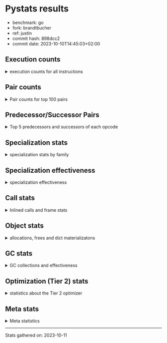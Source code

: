 
# Pystats results

- benchmark: go
- fork: brandtbucher
- ref: justin
- commit hash: 898dcc2
- commit date: 2023-10-10T14:45:03+02:00

## Execution counts

<details>
<summary> execution counts for all instructions </summary>

|Name | Count | Self | Cumulative | Miss ratio | 
|---|---:|---:|---:|---:|
| LOAD_FAST | 362,138,460 | 25.0% | 25.0% |  |
| LOAD_ATTR_WITH_HINT | 148,575,720 | 10.3% | 35.3% |  |
| STORE_FAST | 94,490,280 | 6.5% | 41.8% |  |
| POP_JUMP_IF_FALSE | 76,645,860 | 5.3% | 47.1% |  |
| LOAD_ATTR_INSTANCE_VALUE | 71,792,460 | 5.0% | 52.1% |  |
| COMPARE_OP_INT | 59,048,760 | 4.1% | 56.2% | 0.0% |
| RESUME_CHECK | 49,134,000 | 3.4% | 59.6% | 0.0% |
| LOAD_CONST | 40,957,320 | 2.8% | 62.4% |  |
| CALL_PY_EXACT_ARGS | 39,130,620 | 2.7% | 65.1% |  |
| LOAD_FAST_LOAD_FAST | 35,151,960 | 2.4% | 67.6% |  |
| RETURN_VALUE | 35,078,340 | 2.4% | 70.0% |  |
| COPY | 34,855,680 | 2.4% | 72.4% |  |
| STORE_ATTR_WITH_HINT | 30,535,780 | 2.1% | 74.5% | 0.0% |
| TO_BOOL_BOOL | 30,197,460 | 2.1% | 76.6% | 2.1% |
| LOAD_GLOBAL_MODULE | 29,384,500 | 2.0% | 78.6% |  |
| POP_TOP | 24,285,060 | 1.7% | 80.3% |  |
| POP_JUMP_IF_TRUE | 23,333,220 | 1.6% | 81.9% |  |
| LOAD_ATTR | 23,136,820 | 1.6% | 83.5% |  |
| ENTER_EXECUTOR | 21,902,280 | 1.5% | 85.0% |  |
| SWAP | 19,663,740 | 1.4% | 86.4% |  |
| LOAD_ATTR_METHOD_WITH_VALUES | 19,350,720 | 1.3% | 87.7% | 0.0% |
| RETURN_CONST | 19,128,660 | 1.3% | 89.0% |  |
| BINARY_SUBSCR_LIST_INT | 18,781,800 | 1.3% | 90.3% | 0.2% |
| BINARY_OP_SUBTRACT_INT | 15,065,940 | 1.0% | 91.4% |  |
| BINARY_OP_ADD_INT | 14,607,140 | 1.0% | 92.4% | 0.6% |
| STORE_ATTR_INSTANCE_VALUE | 13,133,220 | 0.9% | 93.3% |  |
| BINARY_OP | 13,028,160 | 0.9% | 94.2% |  |
| TO_BOOL_INT | 9,947,220 | 0.7% | 94.9% | 6.4% |
| STORE_SUBSCR_LIST_INT | 8,497,080 | 0.6% | 95.5% |  |
| CALL_PY_WITH_DEFAULTS | 6,332,760 | 0.4% | 95.9% |  |
| GET_ITER | 5,761,020 | 0.4% | 96.3% |  |
| FOR_ITER_LIST | 5,717,520 | 0.4% | 96.7% |  |
| CALL | 5,286,540 | 0.4% | 97.1% |  |
| STORE_GLOBAL | 5,201,940 | 0.4% | 97.4% |  |
| LOAD_ATTR_METHOD_NO_DICT | 4,478,400 | 0.3% | 97.7% |  |
| JUMP_FORWARD | 3,506,340 | 0.2% | 98.0% |  |
| LOAD_GLOBAL_BUILTIN | 3,067,620 | 0.2% | 98.2% |  |
| CALL_KW | 2,722,020 | 0.2% | 98.4% |  |
| CALL_LEN | 2,122,380 | 0.1% | 98.5% |  |
| STORE_FAST_STORE_FAST | 1,916,880 | 0.1% | 98.7% |  |
| UNARY_NOT | 1,887,540 | 0.1% | 98.8% |  |
| CONTAINS_OP | 1,887,540 | 0.1% | 98.9% |  |
| CALL_LIST_APPEND | 1,858,800 | 0.1% | 99.1% |  |
| PUSH_NULL | 1,748,760 | 0.1% | 99.2% |  |
| LOAD_ATTR_MODULE | 1,702,600 | 0.1% | 99.3% |  |
| CALL_METHOD_DESCRIPTOR_O | 1,296,180 | 0.1% | 99.4% |  |
| CALL_METHOD_DESCRIPTOR_FAST | 1,296,120 | 0.1% | 99.5% | 0.0% |
| LIST_APPEND | 1,008,660 | 0.1% | 99.5% |  |
| CALL_BUILTIN_CLASS | 932,460 | 0.1% | 99.6% |  |
| CALL_BUILTIN_O | 925,020 | 0.1% | 99.7% |  |
| BINARY_OP_MULTIPLY_INT | 882,960 | 0.1% | 99.7% |  |
| CALL_BUILTIN_FAST | 837,900 | 0.1% | 99.8% |  |
| BINARY_OP_ADD_FLOAT | 837,900 | 0.1% | 99.8% |  |
| TO_BOOL_ALWAYS_TRUE | 825,320 | 0.1% | 99.9% | 2.6% |
| COMPARE_OP_FLOAT | 796,020 | 0.1% | 100.0% | 2.4% |
| COMPARE_OP | 98,280 | 0.0% | 100.0% |  |
| BUILD_LIST | 67,800 | 0.0% | 100.0% |  |
| CALL_METHOD_DESCRIPTOR_NOARGS | 53,280 | 0.0% | 100.0% |  |
| EXIT_INIT_CHECK | 46,140 | 0.0% | 100.0% |  |
| CALL_ALLOC_AND_ENTER_INIT | 46,140 | 0.0% | 100.0% |  |
| POP_JUMP_IF_NOT_NONE | 41,160 | 0.0% | 100.0% |  |
| IS_OP | 41,160 | 0.0% | 100.0% |  |
| TO_BOOL_NONE | 36,380 | 0.0% | 100.0% | 60.4% |
| LOAD_FAST_AND_CLEAR | 33,960 | 0.0% | 100.0% |  |
| FOR_ITER_RANGE | 33,960 | 0.0% | 100.0% |  |
| STORE_FAST_LOAD_FAST | 24,060 | 0.0% | 100.0% |  |
| NOP | 12,060 | 0.0% | 100.0% |  |
| TO_BOOL_LIST | 12,000 | 0.0% | 100.0% |  |
| UNPACK_SEQUENCE_TWO_TUPLE | 9,720 | 0.0% | 100.0% |  |
| FOR_ITER_TUPLE | 9,720 | 0.0% | 100.0% |  |
| STORE_ATTR | 7,940 | 0.0% | 100.0% |  |
| BINARY_SUBSCR | 2,280 | 0.0% | 100.0% |  |
| LOAD_GLOBAL | 220 | 0.0% | 100.0% |  |
| LOAD_DEREF | 180 | 0.0% | 100.0% |  |
| JUMP_BACKWARD | 180 | 0.0% | 100.0% |  |
| COPY_FREE_VARS | 120 | 0.0% | 100.0% |  |
| CALL_ISINSTANCE | 120 | 0.0% | 100.0% |  |
| BUILD_TUPLE | 120 | 0.0% | 100.0% |  |
| LOAD_SUPER_ATTR_METHOD | 60 | 0.0% | 100.0% |  |
| CALL_TYPE_1 | 60 | 0.0% | 100.0% |  |
| CALL_FUNCTION_EX | 60 | 0.0% | 100.0% |  |
| BINARY_OP_SUBTRACT_FLOAT | 60 | 0.0% | 100.0% |  |


</details>

## Pair counts

<details>
<summary> Pair counts for top 100 pairs </summary>

|Pair | Count | Self | Cumulative | 
|---|---:|---:|---:|
| LOAD_FAST LOAD_ATTR_WITH_HINT | 136,009,560 | 9.4% | 9.4% |
| STORE_FAST LOAD_FAST | 77,856,540 | 5.4% | 14.8% |
| POP_JUMP_IF_FALSE LOAD_FAST | 61,244,280 | 4.2% | 19.0% |
| COMPARE_OP_INT POP_JUMP_IF_FALSE | 47,734,980 | 3.3% | 22.3% |
| LOAD_ATTR_WITH_HINT LOAD_FAST | 42,245,460 | 2.9% | 25.2% |
| RESUME_CHECK LOAD_FAST | 40,609,980 | 2.8% | 28.0% |
| LOAD_FAST LOAD_ATTR_INSTANCE_VALUE | 39,312,160 | 2.7% | 30.8% |
| CALL_PY_EXACT_ARGS RESUME_CHECK | 39,130,620 | 2.7% | 33.5% |
| LOAD_ATTR_INSTANCE_VALUE LOAD_FAST | 30,350,400 | 2.1% | 35.6% |
| LOAD_FAST RETURN_VALUE | 29,576,460 | 2.0% | 37.6% |
| RETURN_VALUE STORE_FAST | 29,572,020 | 2.0% | 39.7% |
| LOAD_ATTR_WITH_HINT COMPARE_OP_INT | 29,555,340 | 2.0% | 41.7% |
| LOAD_ATTR_WITH_HINT STORE_FAST | 29,381,880 | 2.0% | 43.7% |
| LOAD_FAST COPY | 25,387,620 | 1.8% | 45.5% |
| LOAD_FAST LOAD_ATTR | 23,131,040 | 1.6% | 47.1% |
| TO_BOOL_BOOL POP_JUMP_IF_FALSE | 23,060,820 | 1.6% | 48.7% |
| LOAD_FAST CALL_PY_EXACT_ARGS | 22,063,060 | 1.5% | 50.2% |
| STORE_ATTR_WITH_HINT LOAD_FAST | 21,309,380 | 1.5% | 51.7% |
| LOAD_FAST TO_BOOL_BOOL | 21,304,200 | 1.5% | 53.2% |
| LOAD_ATTR LOAD_FAST | 18,387,900 | 1.3% | 54.4% |
| LOAD_ATTR_WITH_HINT LOAD_CONST | 17,688,420 | 1.2% | 55.6% |
| LOAD_FAST_LOAD_FAST LOAD_ATTR_INSTANCE_VALUE | 16,674,780 | 1.2% | 56.8% |
| LOAD_GLOBAL_MODULE COMPARE_OP_INT | 15,295,480 | 1.1% | 57.9% |
| RETURN_CONST POP_TOP | 14,737,920 | 1.0% | 58.9% |
| LOAD_FAST BINARY_SUBSCR_LIST_INT | 13,345,880 | 0.9% | 59.8% |
| POP_TOP LOAD_FAST | 12,286,620 | 0.8% | 60.7% |
| LOAD_ATTR_INSTANCE_VALUE LOAD_ATTR_METHOD_WITH_VALUES | 11,678,820 | 0.8% | 61.5% |
| SWAP STORE_ATTR_WITH_HINT | 11,320,080 | 0.8% | 62.2% |
| COPY LOAD_ATTR_WITH_HINT | 11,320,080 | 0.8% | 63.0% |
| LOAD_CONST BINARY_OP_SUBTRACT_INT | 11,290,860 | 0.8% | 63.8% |
| COMPARE_OP_INT POP_JUMP_IF_TRUE | 11,289,660 | 0.8% | 64.6% |
| LOAD_CONST BINARY_OP_ADD_INT | 11,033,980 | 0.8% | 65.3% |
| LOAD_FAST STORE_ATTR_WITH_HINT | 10,275,740 | 0.7% | 66.1% |
| POP_JUMP_IF_TRUE ENTER_EXECUTOR | 9,740,880 | 0.7% | 66.7% |
| LOAD_ATTR_METHOD_WITH_VALUES LOAD_FAST | 9,354,660 | 0.6% | 67.4% |
| LOAD_ATTR_WITH_HINT LOAD_GLOBAL_MODULE | 9,022,920 | 0.6% | 68.0% |
| BINARY_OP_SUBTRACT_INT SWAP | 8,638,020 | 0.6% | 68.6% |
| LOAD_FAST STORE_SUBSCR_LIST_INT | 8,497,080 | 0.6% | 69.2% |
| SWAP STORE_ATTR_INSTANCE_VALUE | 8,223,420 | 0.6% | 69.8% |
| COPY LOAD_ATTR_INSTANCE_VALUE | 8,223,420 | 0.6% | 70.3% |
| BINARY_SUBSCR_LIST_INT BINARY_OP | 8,196,840 | 0.6% | 70.9% |
| BINARY_OP SWAP | 8,196,840 | 0.6% | 71.5% |
| LOAD_FAST LOAD_ATTR_METHOD_WITH_VALUES | 7,650,060 | 0.5% | 72.0% |
| LOAD_FAST_LOAD_FAST STORE_ATTR_WITH_HINT | 7,499,340 | 0.5% | 72.5% |
| LOAD_CONST COMPARE_OP_INT | 7,403,140 | 0.5% | 73.0% |
| POP_JUMP_IF_FALSE LOAD_FAST_LOAD_FAST | 7,061,280 | 0.5% | 73.5% |
| POP_JUMP_IF_TRUE LOAD_FAST | 6,763,620 | 0.5% | 74.0% |
| ENTER_EXECUTOR LOAD_FAST | 6,685,980 | 0.5% | 74.4% |
| LOAD_FAST LOAD_GLOBAL_MODULE | 6,681,400 | 0.5% | 74.9% |
| BINARY_SUBSCR_LIST_INT STORE_FAST | 6,612,680 | 0.5% | 75.4% |
| STORE_FAST LOAD_FAST_LOAD_FAST | 6,382,440 | 0.4% | 75.8% |
| CALL_PY_WITH_DEFAULTS RESUME_CHECK | 6,332,760 | 0.4% | 76.2% |
| LOAD_GLOBAL_MODULE LOAD_FAST | 5,985,300 | 0.4% | 76.6% |
| LOAD_FAST LOAD_CONST | 5,903,040 | 0.4% | 77.1% |
| LOAD_ATTR_METHOD_WITH_VALUES LOAD_FAST_LOAD_FAST | 5,897,160 | 0.4% | 77.5% |
| COPY TO_BOOL_INT | 5,844,120 | 0.4% | 77.9% |
| BINARY_OP_ADD_INT STORE_FAST | 5,828,580 | 0.4% | 78.3% |
| GET_ITER FOR_ITER_LIST | 5,705,280 | 0.4% | 78.7% |
| FOR_ITER_LIST STORE_FAST | 5,693,460 | 0.4% | 79.1% |
| STORE_FAST COPY | 5,662,620 | 0.4% | 79.4% |
| COPY STORE_FAST | 5,662,620 | 0.4% | 79.8% |
| LOAD_ATTR_WITH_HINT GET_ITER | 5,625,660 | 0.4% | 80.2% |
| STORE_ATTR_INSTANCE_VALUE LOAD_FAST | 5,470,440 | 0.4% | 80.6% |
| TO_BOOL_BOOL POP_JUMP_IF_TRUE | 5,237,100 | 0.4% | 81.0% |
| LOAD_GLOBAL_MODULE LOAD_CONST | 5,201,940 | 0.4% | 81.3% |
| BINARY_OP_ADD_INT STORE_GLOBAL | 5,201,940 | 0.4% | 81.7% |
| TO_BOOL_INT POP_JUMP_IF_TRUE | 5,156,520 | 0.4% | 82.0% |
| BINARY_OP_SUBTRACT_INT STORE_FAST | 5,131,860 | 0.4% | 82.4% |
| TO_BOOL_INT POP_JUMP_IF_FALSE | 4,778,700 | 0.3% | 82.7% |
| LOAD_ATTR_INSTANCE_VALUE LOAD_ATTR_METHOD_NO_DICT | 4,418,100 | 0.3% | 83.0% |
| POP_TOP RETURN_CONST | 4,369,080 | 0.3% | 83.3% |
| STORE_ATTR_WITH_HINT ENTER_EXECUTOR | 4,345,140 | 0.3% | 83.6% |
| ENTER_EXECUTOR CALL_PY_WITH_DEFAULTS | 4,302,900 | 0.3% | 83.9% |
| POP_JUMP_IF_TRUE POP_TOP | 4,291,380 | 0.3% | 84.2% |
| STORE_ATTR_INSTANCE_VALUE RETURN_CONST | 4,138,440 | 0.3% | 84.5% |
| LOAD_ATTR_WITH_HINT BINARY_SUBSCR_LIST_INT | 4,092,360 | 0.3% | 84.8% |
| LOAD_ATTR_METHOD_WITH_VALUES CALL_PY_EXACT_ARGS | 4,074,720 | 0.3% | 85.1% |
| RESUME_CHECK LOAD_FAST_LOAD_FAST | 4,031,580 | 0.3% | 85.4% |
| STORE_SUBSCR_LIST_INT RETURN_CONST | 3,997,620 | 0.3% | 85.6% |
| STORE_SUBSCR_LIST_INT LOAD_FAST_LOAD_FAST | 3,997,620 | 0.3% | 85.9% |
| LOAD_ATTR_WITH_HINT LOAD_ATTR_INSTANCE_VALUE | 3,966,720 | 0.3% | 86.2% |
| RESUME_CHECK LOAD_GLOBAL_MODULE | 3,959,120 | 0.3% | 86.5% |
| STORE_GLOBAL LOAD_FAST | 3,917,880 | 0.3% | 86.7% |
| LOAD_FAST_LOAD_FAST BINARY_OP_SUBTRACT_INT | 3,775,080 | 0.3% | 87.0% |
| RETURN_CONST TO_BOOL_BOOL | 3,709,980 | 0.3% | 87.3% |
| LOAD_ATTR_INSTANCE_VALUE LOAD_ATTR_INSTANCE_VALUE | 3,603,300 | 0.2% | 87.5% |
| LOAD_CONST LOAD_FAST | 3,569,460 | 0.2% | 87.7% |
| LOAD_ATTR_INSTANCE_VALUE COMPARE_OP_INT | 3,547,680 | 0.2% | 88.0% |
| LOAD_ATTR_INSTANCE_VALUE CALL_PY_EXACT_ARGS | 3,183,600 | 0.2% | 88.2% |
| LOAD_FAST_LOAD_FAST CALL_PY_EXACT_ARGS | 3,153,480 | 0.2% | 88.4% |
| LOAD_ATTR_METHOD_NO_DICT LOAD_FAST | 3,129,060 | 0.2% | 88.6% |
| LOAD_GLOBAL_BUILTIN LOAD_FAST | 2,960,400 | 0.2% | 88.9% |
| CALL_KW RESUME_CHECK | 2,722,020 | 0.2% | 89.0% |
| BINARY_OP_ADD_INT SWAP | 2,708,640 | 0.2% | 89.2% |
| BINARY_SUBSCR_LIST_INT CALL_PY_EXACT_ARGS | 2,640,840 | 0.2% | 89.4% |
| POP_JUMP_IF_FALSE POP_TOP | 2,638,140 | 0.2% | 89.6% |
| ENTER_EXECUTOR CALL | 2,636,280 | 0.2% | 89.8% |
| LOAD_ATTR_WITH_HINT TO_BOOL_BOOL | 2,633,820 | 0.2% | 90.0% |
| CALL STORE_FAST | 2,621,820 | 0.2% | 90.1% |
| CALL LOAD_FAST | 2,621,820 | 0.2% | 90.3% |


</details>

## Predecessor/Successor Pairs

<details>
<summary> Top 5 predecessors and successors of each opcode </summary>

### BINARY_SUBSCR

<details>
<summary> Successors and predecessors for BINARY_SUBSCR </summary>

|Predecessors | Count | Percentage | 
|---|---:|---:|
| LOAD_FAST | 1,300 | 57.0% |
| BINARY_SUBSCR_LIST_INT | 820 | 36.0% |
| BINARY_SUBSCR | 160 | 7.0% |

|Successors | Count | Percentage | 
|---|---:|---:|
| STORE_FAST | 1,300 | 57.0% |
| BINARY_SUBSCR_LIST_INT | 820 | 36.0% |
| BINARY_SUBSCR | 160 | 7.0% |


</details>

### EXIT_INIT_CHECK

<details>
<summary> Successors and predecessors for EXIT_INIT_CHECK </summary>

|Predecessors | Count | Percentage | 
|---|---:|---:|
| RETURN_CONST | 46,140 | 100.0% |

|Successors | Count | Percentage | 
|---|---:|---:|
| RETURN_VALUE | 46,140 | 100.0% |


</details>

### GET_ITER

<details>
<summary> Successors and predecessors for GET_ITER </summary>

|Predecessors | Count | Percentage | 
|---|---:|---:|
| LOAD_ATTR_WITH_HINT | 5,625,660 | 97.7% |
| LOAD_ATTR_INSTANCE_VALUE | 67,680 | 1.2% |
| CALL_BUILTIN_CLASS | 33,960 | 0.6% |
| LOAD_FAST | 24,000 | 0.4% |
| LOAD_CONST | 9,720 | 0.2% |

|Successors | Count | Percentage | 
|---|---:|---:|
| FOR_ITER_LIST | 5,705,280 | 99.0% |
| LOAD_FAST_AND_CLEAR | 33,960 | 0.6% |
| FOR_ITER_RANGE | 12,060 | 0.2% |
| FOR_ITER_TUPLE | 9,720 | 0.2% |


</details>

### NOP

<details>
<summary> Successors and predecessors for NOP </summary>

|Predecessors | Count | Percentage | 
|---|---:|---:|
| STORE_FAST | 12,000 | 99.5% |
| POP_TOP | 60 | 0.5% |

|Successors | Count | Percentage | 
|---|---:|---:|
| LOAD_FAST | 12,000 | 99.5% |
| LOAD_DEREF | 60 | 0.5% |


</details>

### POP_TOP

<details>
<summary> Successors and predecessors for POP_TOP </summary>

|Predecessors | Count | Percentage | 
|---|---:|---:|
| RETURN_CONST | 14,737,920 | 60.7% |
| POP_JUMP_IF_TRUE | 4,291,380 | 17.7% |
| POP_JUMP_IF_FALSE | 2,638,140 | 10.9% |
| CALL_METHOD_DESCRIPTOR_O | 1,296,180 | 5.3% |
| CALL_METHOD_DESCRIPTOR_FAST | 1,296,120 | 5.3% |

|Successors | Count | Percentage | 
|---|---:|---:|
| LOAD_FAST | 12,286,620 | 50.6% |
| RETURN_CONST | 4,369,080 | 18.0% |
| ENTER_EXECUTOR | 2,252,760 | 9.3% |
| LOAD_CONST | 1,887,600 | 7.8% |
| LOAD_FAST_LOAD_FAST | 1,284,060 | 5.3% |


</details>

### PUSH_NULL

<details>
<summary> Successors and predecessors for PUSH_NULL </summary>

|Predecessors | Count | Percentage | 
|---|---:|---:|
| LOAD_ATTR_MODULE | 1,702,540 | 97.4% |
| LOAD_FAST | 46,140 | 2.6% |
| LOAD_DEREF | 60 | 0.0% |
| LOAD_ATTR | 20 | 0.0% |

|Successors | Count | Percentage | 
|---|---:|---:|
| LOAD_FAST | 883,920 | 50.5% |
| LOAD_GLOBAL_MODULE | 837,900 | 47.9% |
| CALL | 12,260 | 0.7% |
| LOAD_CONST | 9,780 | 0.6% |
| LOAD_GLOBAL_BUILTIN | 4,860 | 0.3% |


</details>

### RETURN_VALUE

<details>
<summary> Successors and predecessors for RETURN_VALUE </summary>

|Predecessors | Count | Percentage | 
|---|---:|---:|
| LOAD_FAST | 29,576,460 | 84.3% |
| CONTAINS_OP | 1,887,540 | 5.4% |
| RETURN_VALUE | 1,349,400 | 3.8% |
| BINARY_OP_ADD_FLOAT | 837,900 | 2.4% |
| POP_JUMP_IF_FALSE | 775,980 | 2.2% |

|Successors | Count | Percentage | 
|---|---:|---:|
| STORE_FAST | 29,572,020 | 84.3% |
| RETURN_VALUE | 1,349,400 | 3.8% |
| CALL_PY_EXACT_ARGS | 1,308,120 | 3.7% |
| TO_BOOL_INT | 1,249,740 | 3.6% |
| LOAD_FAST | 863,640 | 2.5% |


</details>

### UNARY_NOT

<details>
<summary> Successors and predecessors for UNARY_NOT </summary>

|Predecessors | Count | Percentage | 
|---|---:|---:|
| TO_BOOL_BOOL | 1,887,540 | 100.0% |

|Successors | Count | Percentage | 
|---|---:|---:|
| COPY | 1,887,540 | 100.0% |


</details>

### BINARY_OP

<details>
<summary> Successors and predecessors for BINARY_OP </summary>

|Predecessors | Count | Percentage | 
|---|---:|---:|
| BINARY_SUBSCR_LIST_INT | 8,196,840 | 62.9% |
| LOAD_FAST | 2,621,780 | 20.1% |
| CALL_BUILTIN_CLASS | 837,900 | 6.4% |
| BINARY_OP_MULTIPLY_INT | 837,900 | 6.4% |
| ENTER_EXECUTOR | 332,860 | 2.6% |

|Successors | Count | Percentage | 
|---|---:|---:|
| SWAP | 8,196,840 | 62.9% |
| CALL | 2,621,760 | 20.1% |
| STORE_FAST | 1,344,060 | 10.3% |
| CALL_BUILTIN_O | 837,900 | 6.4% |
| STORE_FAST_STORE_FAST | 9,720 | 0.1% |


</details>

### BUILD_LIST

<details>
<summary> Successors and predecessors for BUILD_LIST </summary>

|Predecessors | Count | Percentage | 
|---|---:|---:|
| SWAP | 33,960 | 50.1% |
| STORE_ATTR_INSTANCE_VALUE | 12,120 | 17.9% |
| LOAD_FAST | 12,000 | 17.7% |
| STORE_FAST_STORE_FAST | 9,720 | 14.3% |

|Successors | Count | Percentage | 
|---|---:|---:|
| SWAP | 33,960 | 50.1% |
| LOAD_FAST | 21,840 | 32.2% |
| STORE_FAST | 12,000 | 17.7% |


</details>

### BUILD_TUPLE

<details>
<summary> Successors and predecessors for BUILD_TUPLE </summary>

|Predecessors | Count | Percentage | 
|---|---:|---:|
| LOAD_GLOBAL_BUILTIN | 120 | 100.0% |

|Successors | Count | Percentage | 
|---|---:|---:|
| CALL_ISINSTANCE | 120 | 100.0% |


</details>

### CALL

<details>
<summary> Successors and predecessors for CALL </summary>

|Predecessors | Count | Percentage | 
|---|---:|---:|
| ENTER_EXECUTOR | 2,636,280 | 49.9% |
| BINARY_OP | 2,621,760 | 49.6% |
| PUSH_NULL | 12,260 | 0.2% |
| LOAD_CONST | 9,780 | 0.2% |
| CALL_LEN | 4,860 | 0.1% |

|Successors | Count | Percentage | 
|---|---:|---:|
| STORE_FAST | 2,621,820 | 49.6% |
| LOAD_FAST | 2,621,820 | 49.6% |
| RESUME_CHECK | 41,160 | 0.8% |
| CALL | 1,440 | 0.0% |
| CALL_PY_EXACT_ARGS | 100 | 0.0% |


</details>

### CALL_FUNCTION_EX

<details>
<summary> Successors and predecessors for CALL_FUNCTION_EX </summary>

|Predecessors | Count | Percentage | 
|---|---:|---:|
| LOAD_FAST | 60 | 100.0% |

|Successors | Count | Percentage | 
|---|---:|---:|
| COPY_FREE_VARS | 60 | 100.0% |


</details>

### CALL_KW

<details>
<summary> Successors and predecessors for CALL_KW </summary>

|Predecessors | Count | Percentage | 
|---|---:|---:|
| LOAD_CONST | 2,584,800 | 95.0% |
| ENTER_EXECUTOR | 137,220 | 5.0% |

|Successors | Count | Percentage | 
|---|---:|---:|
| RESUME_CHECK | 2,722,020 | 100.0% |


</details>

### COMPARE_OP

<details>
<summary> Successors and predecessors for COMPARE_OP </summary>

|Predecessors | Count | Percentage | 
|---|---:|---:|
| LOAD_CONST | 30,140 | 30.7% |
| LOAD_FAST_LOAD_FAST | 30,120 | 30.6% |
| COMPARE_OP_INT | 24,120 | 24.5% |
| RETURN_VALUE | 12,000 | 12.2% |
| COMPARE_OP | 980 | 1.0% |

|Successors | Count | Percentage | 
|---|---:|---:|
| POP_JUMP_IF_FALSE | 84,240 | 85.7% |
| STORE_FAST | 12,000 | 12.2% |
| COMPARE_OP | 980 | 1.0% |
| POP_JUMP_IF_TRUE | 540 | 0.5% |
| COMPARE_OP_FLOAT | 360 | 0.4% |


</details>

### CONTAINS_OP

<details>
<summary> Successors and predecessors for CONTAINS_OP </summary>

|Predecessors | Count | Percentage | 
|---|---:|---:|
| LOAD_ATTR_INSTANCE_VALUE | 1,887,540 | 100.0% |

|Successors | Count | Percentage | 
|---|---:|---:|
| RETURN_VALUE | 1,887,540 | 100.0% |


</details>

### COPY

<details>
<summary> Successors and predecessors for COPY </summary>

|Predecessors | Count | Percentage | 
|---|---:|---:|
| LOAD_FAST | 25,387,620 | 72.8% |
| STORE_FAST | 5,662,620 | 16.2% |
| UNARY_NOT | 1,887,540 | 5.4% |
| LOAD_CONST | 1,887,540 | 5.4% |
| SWAP | 18,360 | 0.1% |

|Successors | Count | Percentage | 
|---|---:|---:|
| LOAD_ATTR_WITH_HINT | 11,320,080 | 32.5% |
| LOAD_ATTR_INSTANCE_VALUE | 8,223,420 | 23.6% |
| TO_BOOL_INT | 5,844,120 | 16.8% |
| STORE_FAST | 5,662,620 | 16.2% |
| TO_BOOL_BOOL | 1,887,540 | 5.4% |


</details>

### COPY_FREE_VARS

<details>
<summary> Successors and predecessors for COPY_FREE_VARS </summary>

|Predecessors | Count | Percentage | 
|---|---:|---:|
| CALL_FUNCTION_EX | 60 | 50.0% |
| CALL | 60 | 50.0% |

|Successors | Count | Percentage | 
|---|---:|---:|
| RESUME_CHECK | 120 | 100.0% |


</details>

### ENTER_EXECUTOR

<details>
<summary> Successors and predecessors for ENTER_EXECUTOR </summary>

|Predecessors | Count | Percentage | 
|---|---:|---:|
| POP_JUMP_IF_TRUE | 9,740,880 | 44.5% |
| STORE_ATTR_WITH_HINT | 4,345,140 | 19.8% |
| POP_TOP | 2,252,760 | 10.3% |
| ENTER_EXECUTOR | 1,824,540 | 8.3% |
| STORE_FAST | 1,348,920 | 6.2% |

|Successors | Count | Percentage | 
|---|---:|---:|
| LOAD_FAST | 6,685,980 | 30.5% |
| CALL_PY_WITH_DEFAULTS | 4,302,900 | 19.6% |
| CALL | 2,636,280 | 12.0% |
| ENTER_EXECUTOR | 1,824,540 | 8.3% |
| RETURN_CONST | 1,682,400 | 7.7% |


</details>

### IS_OP

<details>
<summary> Successors and predecessors for IS_OP </summary>

|Predecessors | Count | Percentage | 
|---|---:|---:|
| LOAD_GLOBAL_MODULE | 41,160 | 100.0% |

|Successors | Count | Percentage | 
|---|---:|---:|
| POP_JUMP_IF_FALSE | 41,160 | 100.0% |


</details>

### JUMP_BACKWARD

<details>
<summary> Successors and predecessors for JUMP_BACKWARD </summary>

|Predecessors | Count | Percentage | 
|---|---:|---:|
| STORE_FAST_STORE_FAST | 180 | 100.0% |

|Successors | Count | Percentage | 
|---|---:|---:|
| FOR_ITER_LIST | 180 | 100.0% |


</details>

### JUMP_FORWARD

<details>
<summary> Successors and predecessors for JUMP_FORWARD </summary>

|Predecessors | Count | Percentage | 
|---|---:|---:|
| STORE_FAST | 1,514,700 | 43.2% |
| POP_TOP | 1,284,060 | 36.6% |
| STORE_ATTR_INSTANCE_VALUE | 678,300 | 19.3% |
| POP_JUMP_IF_TRUE | 17,280 | 0.5% |
| CALL_LIST_APPEND | 12,000 | 0.3% |

|Successors | Count | Percentage | 
|---|---:|---:|
| LOAD_GLOBAL_MODULE | 1,490,700 | 42.5% |
| LOAD_FAST | 1,328,700 | 37.9% |
| LOAD_FAST_LOAD_FAST | 678,300 | 19.3% |
| LOAD_CONST | 8,640 | 0.2% |


</details>

### LIST_APPEND

<details>
<summary> Successors and predecessors for LIST_APPEND </summary>

|Predecessors | Count | Percentage | 
|---|---:|---:|
| LOAD_FAST | 957,720 | 94.9% |
| RETURN_VALUE | 38,880 | 3.9% |
| LOAD_CONST | 12,060 | 1.2% |

|Successors | Count | Percentage | 
|---|---:|---:|
| ENTER_EXECUTOR | 1,008,660 | 100.0% |


</details>

### LOAD_ATTR

<details>
<summary> Successors and predecessors for LOAD_ATTR </summary>

|Predecessors | Count | Percentage | 
|---|---:|---:|
| LOAD_FAST | 23,131,040 | 100.0% |
| LOAD_ATTR | 5,680 | 0.0% |
| LOAD_GLOBAL_MODULE | 60 | 0.0% |
| RETURN_VALUE | 20 | 0.0% |
| LOAD_GLOBAL | 20 | 0.0% |

|Successors | Count | Percentage | 
|---|---:|---:|
| LOAD_FAST | 18,387,900 | 79.5% |
| LOAD_CONST | 2,388,180 | 10.3% |
| CALL_PY_WITH_DEFAULTS | 1,809,720 | 7.8% |
| LOAD_FAST_LOAD_FAST | 504,000 | 2.2% |
| STORE_FAST | 41,160 | 0.2% |


</details>

### LOAD_CONST

<details>
<summary> Successors and predecessors for LOAD_CONST </summary>

|Predecessors | Count | Percentage | 
|---|---:|---:|
| LOAD_ATTR_WITH_HINT | 17,688,420 | 43.2% |
| LOAD_FAST | 5,903,040 | 14.4% |
| LOAD_GLOBAL_MODULE | 5,201,940 | 12.7% |
| LOAD_CONST | 2,584,800 | 6.3% |
| STORE_ATTR_WITH_HINT | 2,573,400 | 6.3% |

|Successors | Count | Percentage | 
|---|---:|---:|
| BINARY_OP_SUBTRACT_INT | 11,290,860 | 27.6% |
| BINARY_OP_ADD_INT | 11,033,980 | 26.9% |
| COMPARE_OP_INT | 7,403,140 | 18.1% |
| LOAD_FAST | 3,569,460 | 8.7% |
| LOAD_CONST | 2,584,800 | 6.3% |


</details>

### LOAD_DEREF

<details>
<summary> Successors and predecessors for LOAD_DEREF </summary>

|Predecessors | Count | Percentage | 
|---|---:|---:|
| STORE_FAST | 60 | 33.3% |
| NOP | 60 | 33.3% |
| LOAD_GLOBAL_BUILTIN | 60 | 33.3% |

|Successors | Count | Percentage | 
|---|---:|---:|
| STORE_FAST | 60 | 33.3% |
| PUSH_NULL | 60 | 33.3% |
| LOAD_FAST | 60 | 33.3% |


</details>

### LOAD_FAST

<details>
<summary> Successors and predecessors for LOAD_FAST </summary>

|Predecessors | Count | Percentage | 
|---|---:|---:|
| STORE_FAST | 77,856,540 | 21.5% |
| POP_JUMP_IF_FALSE | 61,244,280 | 16.9% |
| LOAD_ATTR_WITH_HINT | 42,245,460 | 11.7% |
| RESUME_CHECK | 40,609,980 | 11.2% |
| LOAD_ATTR_INSTANCE_VALUE | 30,350,400 | 8.4% |

|Successors | Count | Percentage | 
|---|---:|---:|
| LOAD_ATTR_WITH_HINT | 136,009,560 | 37.6% |
| LOAD_ATTR_INSTANCE_VALUE | 39,312,160 | 10.9% |
| RETURN_VALUE | 29,576,460 | 8.2% |
| COPY | 25,387,620 | 7.0% |
| LOAD_ATTR | 23,131,040 | 6.4% |


</details>

### LOAD_FAST_AND_CLEAR

<details>
<summary> Successors and predecessors for LOAD_FAST_AND_CLEAR </summary>

|Predecessors | Count | Percentage | 
|---|---:|---:|
| GET_ITER | 33,960 | 100.0% |

|Successors | Count | Percentage | 
|---|---:|---:|
| SWAP | 33,960 | 100.0% |


</details>

### LOAD_FAST_LOAD_FAST

<details>
<summary> Successors and predecessors for LOAD_FAST_LOAD_FAST </summary>

|Predecessors | Count | Percentage | 
|---|---:|---:|
| POP_JUMP_IF_FALSE | 7,061,280 | 20.1% |
| STORE_FAST | 6,382,440 | 18.2% |
| LOAD_ATTR_METHOD_WITH_VALUES | 5,897,160 | 16.8% |
| RESUME_CHECK | 4,031,580 | 11.5% |
| STORE_SUBSCR_LIST_INT | 3,997,620 | 11.4% |

|Successors | Count | Percentage | 
|---|---:|---:|
| LOAD_ATTR_INSTANCE_VALUE | 16,674,780 | 47.4% |
| STORE_ATTR_WITH_HINT | 7,499,340 | 21.3% |
| BINARY_OP_SUBTRACT_INT | 3,775,080 | 10.7% |
| CALL_PY_EXACT_ARGS | 3,153,480 | 9.0% |
| COMPARE_OP_INT | 2,565,240 | 7.3% |


</details>

### LOAD_GLOBAL

<details>
<summary> Successors and predecessors for LOAD_GLOBAL </summary>

|Predecessors | Count | Percentage | 
|---|---:|---:|
| STORE_FAST | 40 | 18.2% |
| RETURN_VALUE | 40 | 18.2% |
| RESUME_CHECK | 40 | 18.2% |
| STORE_ATTR_INSTANCE_VALUE | 20 | 9.1% |
| POP_TOP | 20 | 9.1% |

|Successors | Count | Percentage | 
|---|---:|---:|
| LOAD_GLOBAL_MODULE | 180 | 81.8% |
| LOAD_GLOBAL_BUILTIN | 20 | 9.1% |
| LOAD_ATTR | 20 | 9.1% |


</details>

### POP_JUMP_IF_FALSE

<details>
<summary> Successors and predecessors for POP_JUMP_IF_FALSE </summary>

|Predecessors | Count | Percentage | 
|---|---:|---:|
| COMPARE_OP_INT | 47,734,980 | 62.3% |
| TO_BOOL_BOOL | 23,060,820 | 30.1% |
| TO_BOOL_INT | 4,778,700 | 6.2% |
| ENTER_EXECUTOR | 926,820 | 1.2% |
| COMPARE_OP | 84,240 | 0.1% |

|Successors | Count | Percentage | 
|---|---:|---:|
| LOAD_FAST | 61,244,280 | 79.9% |
| LOAD_FAST_LOAD_FAST | 7,061,280 | 9.2% |
| POP_TOP | 2,638,140 | 3.4% |
| LOAD_GLOBAL_MODULE | 1,894,480 | 2.5% |
| RETURN_CONST | 1,691,940 | 2.2% |


</details>

### POP_JUMP_IF_NOT_NONE

<details>
<summary> Successors and predecessors for POP_JUMP_IF_NOT_NONE </summary>

|Predecessors | Count | Percentage | 
|---|---:|---:|
| LOAD_FAST | 41,160 | 100.0% |

|Successors | Count | Percentage | 
|---|---:|---:|
| LOAD_FAST | 41,160 | 100.0% |


</details>

### POP_JUMP_IF_TRUE

<details>
<summary> Successors and predecessors for POP_JUMP_IF_TRUE </summary>

|Predecessors | Count | Percentage | 
|---|---:|---:|
| COMPARE_OP_INT | 11,289,660 | 48.4% |
| TO_BOOL_BOOL | 5,237,100 | 22.4% |
| TO_BOOL_INT | 5,156,520 | 22.1% |
| TO_BOOL_ALWAYS_TRUE | 817,780 | 3.5% |
| COMPARE_OP_FLOAT | 795,660 | 3.4% |

|Successors | Count | Percentage | 
|---|---:|---:|
| ENTER_EXECUTOR | 9,740,880 | 41.7% |
| LOAD_FAST | 6,763,620 | 29.0% |
| POP_TOP | 4,291,380 | 18.4% |
| RETURN_CONST | 1,432,080 | 6.1% |
| RETURN_VALUE | 507,900 | 2.2% |


</details>

### RETURN_CONST

<details>
<summary> Successors and predecessors for RETURN_CONST </summary>

|Predecessors | Count | Percentage | 
|---|---:|---:|
| POP_TOP | 4,369,080 | 22.8% |
| STORE_ATTR_INSTANCE_VALUE | 4,138,440 | 21.6% |
| STORE_SUBSCR_LIST_INT | 3,997,620 | 20.9% |
| CALL_LIST_APPEND | 1,805,100 | 9.4% |
| POP_JUMP_IF_FALSE | 1,691,940 | 8.8% |

|Successors | Count | Percentage | 
|---|---:|---:|
| POP_TOP | 14,737,920 | 77.0% |
| TO_BOOL_BOOL | 3,709,980 | 19.4% |
| TO_BOOL_INT | 634,620 | 3.3% |
| EXIT_INIT_CHECK | 46,140 | 0.2% |


</details>

### STORE_ATTR

<details>
<summary> Successors and predecessors for STORE_ATTR </summary>

|Predecessors | Count | Percentage | 
|---|---:|---:|
| LOAD_FAST | 3,780 | 47.6% |
| LOAD_FAST_LOAD_FAST | 3,420 | 43.1% |
| STORE_ATTR | 540 | 6.8% |
| STORE_ATTR_WITH_HINT | 200 | 2.5% |

|Successors | Count | Percentage | 
|---|---:|---:|
| LOAD_CONST | 6,840 | 86.1% |
| STORE_ATTR | 540 | 6.8% |
| LOAD_FAST | 340 | 4.3% |
| STORE_ATTR_WITH_HINT | 200 | 2.5% |
| STORE_ATTR_INSTANCE_VALUE | 20 | 0.3% |


</details>

### STORE_FAST

<details>
<summary> Successors and predecessors for STORE_FAST </summary>

|Predecessors | Count | Percentage | 
|---|---:|---:|
| RETURN_VALUE | 29,572,020 | 31.3% |
| LOAD_ATTR_WITH_HINT | 29,381,880 | 31.1% |
| BINARY_SUBSCR_LIST_INT | 6,612,680 | 7.0% |
| BINARY_OP_ADD_INT | 5,828,580 | 6.2% |
| FOR_ITER_LIST | 5,693,460 | 6.0% |

|Successors | Count | Percentage | 
|---|---:|---:|
| LOAD_FAST | 77,856,540 | 82.4% |
| LOAD_FAST_LOAD_FAST | 6,382,440 | 6.8% |
| COPY | 5,662,620 | 6.0% |
| LOAD_GLOBAL_MODULE | 1,669,600 | 1.8% |
| JUMP_FORWARD | 1,514,700 | 1.6% |


</details>

### STORE_FAST_LOAD_FAST

<details>
<summary> Successors and predecessors for STORE_FAST_LOAD_FAST </summary>

|Predecessors | Count | Percentage | 
|---|---:|---:|
| FOR_ITER_LIST | 12,060 | 50.1% |
| COPY | 12,000 | 49.9% |

|Successors | Count | Percentage | 
|---|---:|---:|
| LOAD_ATTR_METHOD_WITH_VALUES | 12,060 | 50.1% |
| LOAD_ATTR_INSTANCE_VALUE | 12,000 | 49.9% |


</details>

### STORE_FAST_STORE_FAST

<details>
<summary> Successors and predecessors for STORE_FAST_STORE_FAST </summary>

|Predecessors | Count | Percentage | 
|---|---:|---:|
| COPY | 1,887,540 | 98.5% |
| UNPACK_SEQUENCE_TWO_TUPLE | 9,720 | 0.5% |
| BINARY_OP_ADD_INT | 9,720 | 0.5% |
| BINARY_OP | 9,720 | 0.5% |
| LOAD_FAST | 180 | 0.0% |

|Successors | Count | Percentage | 
|---|---:|---:|
| LOAD_FAST | 1,887,540 | 98.5% |
| LOAD_FAST_LOAD_FAST | 9,720 | 0.5% |
| LOAD_CONST | 9,720 | 0.5% |
| BUILD_LIST | 9,720 | 0.5% |
| JUMP_BACKWARD | 180 | 0.0% |


</details>

### STORE_GLOBAL

<details>
<summary> Successors and predecessors for STORE_GLOBAL </summary>

|Predecessors | Count | Percentage | 
|---|---:|---:|
| BINARY_OP_ADD_INT | 5,201,940 | 100.0% |

|Successors | Count | Percentage | 
|---|---:|---:|
| LOAD_FAST | 3,917,880 | 75.3% |
| LOAD_GLOBAL_MODULE | 1,284,060 | 24.7% |


</details>

### SWAP

<details>
<summary> Successors and predecessors for SWAP </summary>

|Predecessors | Count | Percentage | 
|---|---:|---:|
| BINARY_OP_SUBTRACT_INT | 8,638,020 | 43.9% |
| BINARY_OP | 8,196,840 | 41.7% |
| BINARY_OP_ADD_INT | 2,708,640 | 13.8% |
| LOAD_FAST_AND_CLEAR | 33,960 | 0.2% |
| ENTER_EXECUTOR | 33,960 | 0.2% |

|Successors | Count | Percentage | 
|---|---:|---:|
| STORE_ATTR_WITH_HINT | 11,320,080 | 57.6% |
| STORE_ATTR_INSTANCE_VALUE | 8,223,420 | 41.8% |
| STORE_FAST | 33,960 | 0.2% |
| BUILD_LIST | 33,960 | 0.2% |
| FOR_ITER_RANGE | 21,900 | 0.1% |


</details>

### BINARY_OP_ADD_FLOAT

<details>
<summary> Successors and predecessors for BINARY_OP_ADD_FLOAT </summary>

|Predecessors | Count | Percentage | 
|---|---:|---:|
| CALL_BUILTIN_O | 837,900 | 100.0% |

|Successors | Count | Percentage | 
|---|---:|---:|
| RETURN_VALUE | 837,900 | 100.0% |


</details>

### BINARY_OP_ADD_INT

<details>
<summary> Successors and predecessors for BINARY_OP_ADD_INT </summary>

|Predecessors | Count | Percentage | 
|---|---:|---:|
| LOAD_CONST | 11,033,980 | 75.5% |
| LOAD_ATTR_INSTANCE_VALUE | 2,514,120 | 17.2% |
| LOAD_ATTR_WITH_HINT | 1,023,600 | 7.0% |
| LOAD_FAST_LOAD_FAST | 19,440 | 0.1% |
| LOAD_FAST | 8,640 | 0.1% |

|Successors | Count | Percentage | 
|---|---:|---:|
| STORE_FAST | 5,828,580 | 39.9% |
| STORE_GLOBAL | 5,201,940 | 35.6% |
| SWAP | 2,708,640 | 18.5% |
| CALL_BUILTIN_CLASS | 837,900 | 5.7% |
| STORE_FAST_STORE_FAST | 9,720 | 0.1% |


</details>

### BINARY_OP_MULTIPLY_INT

<details>
<summary> Successors and predecessors for BINARY_OP_MULTIPLY_INT </summary>

|Predecessors | Count | Percentage | 
|---|---:|---:|
| LOAD_FAST | 837,900 | 94.9% |
| LOAD_GLOBAL_MODULE | 45,060 | 5.1% |

|Successors | Count | Percentage | 
|---|---:|---:|
| BINARY_OP | 837,900 | 94.9% |
| CALL_BUILTIN_CLASS | 36,420 | 4.1% |
| LOAD_FAST | 8,640 | 1.0% |


</details>

### BINARY_OP_SUBTRACT_FLOAT

<details>
<summary> Successors and predecessors for BINARY_OP_SUBTRACT_FLOAT </summary>

|Predecessors | Count | Percentage | 
|---|---:|---:|
| LOAD_FAST | 40 | 66.7% |
| BINARY_OP | 20 | 33.3% |

|Successors | Count | Percentage | 
|---|---:|---:|
| STORE_FAST | 60 | 100.0% |


</details>

### BINARY_OP_SUBTRACT_INT

<details>
<summary> Successors and predecessors for BINARY_OP_SUBTRACT_INT </summary>

|Predecessors | Count | Percentage | 
|---|---:|---:|
| LOAD_CONST | 11,290,860 | 74.9% |
| LOAD_FAST_LOAD_FAST | 3,775,080 | 25.1% |

|Successors | Count | Percentage | 
|---|---:|---:|
| SWAP | 8,638,020 | 57.3% |
| STORE_FAST | 5,131,860 | 34.1% |
| BINARY_SUBSCR_LIST_INT | 1,296,060 | 8.6% |


</details>

### BINARY_SUBSCR_LIST_INT

<details>
<summary> Successors and predecessors for BINARY_SUBSCR_LIST_INT </summary>

|Predecessors | Count | Percentage | 
|---|---:|---:|
| LOAD_FAST | 13,345,880 | 71.1% |
| LOAD_ATTR_WITH_HINT | 4,092,360 | 21.8% |
| BINARY_OP_SUBTRACT_INT | 1,296,060 | 6.9% |
| RETURN_VALUE | 34,560 | 0.2% |
| LOAD_GLOBAL_MODULE | 12,120 | 0.1% |

|Successors | Count | Percentage | 
|---|---:|---:|
| BINARY_OP | 8,196,840 | 43.6% |
| STORE_FAST | 6,612,680 | 35.2% |
| CALL_PY_EXACT_ARGS | 2,640,840 | 14.1% |
| LOAD_FAST | 1,296,060 | 6.9% |
| CALL_LIST_APPEND | 34,560 | 0.2% |


</details>

### CALL_ALLOC_AND_ENTER_INIT

<details>
<summary> Successors and predecessors for CALL_ALLOC_AND_ENTER_INIT </summary>

|Predecessors | Count | Percentage | 
|---|---:|---:|
| LOAD_FAST | 24,240 | 52.5% |
| LOAD_GLOBAL_MODULE | 12,120 | 26.3% |
| ENTER_EXECUTOR | 9,600 | 20.8% |
| LOAD_FAST_LOAD_FAST | 120 | 0.3% |
| CALL | 60 | 0.1% |

|Successors | Count | Percentage | 
|---|---:|---:|
| RESUME_CHECK | 46,140 | 100.0% |


</details>

### CALL_BUILTIN_CLASS

<details>
<summary> Successors and predecessors for CALL_BUILTIN_CLASS </summary>

|Predecessors | Count | Percentage | 
|---|---:|---:|
| BINARY_OP_ADD_INT | 837,900 | 89.9% |
| BINARY_OP_MULTIPLY_INT | 36,420 | 3.9% |
| CALL_BUILTIN_CLASS | 24,240 | 2.6% |
| LOAD_GLOBAL_BUILTIN | 12,120 | 1.3% |
| LOAD_GLOBAL_MODULE | 12,040 | 1.3% |

|Successors | Count | Percentage | 
|---|---:|---:|
| BINARY_OP | 837,900 | 89.9% |
| LOAD_FAST | 36,360 | 3.9% |
| GET_ITER | 33,960 | 3.6% |
| CALL_BUILTIN_CLASS | 24,240 | 2.6% |


</details>

### CALL_BUILTIN_FAST

<details>
<summary> Successors and predecessors for CALL_BUILTIN_FAST </summary>

|Predecessors | Count | Percentage | 
|---|---:|---:|
| LOAD_FAST | 837,900 | 100.0% |

|Successors | Count | Percentage | 
|---|---:|---:|
| LOAD_CONST | 837,900 | 100.0% |


</details>

### CALL_BUILTIN_O

<details>
<summary> Successors and predecessors for CALL_BUILTIN_O </summary>

|Predecessors | Count | Percentage | 
|---|---:|---:|
| BINARY_OP | 837,900 | 90.6% |
| LOAD_FAST | 87,120 | 9.4% |

|Successors | Count | Percentage | 
|---|---:|---:|
| BINARY_OP_ADD_FLOAT | 837,900 | 90.6% |
| STORE_FAST | 87,120 | 9.4% |


</details>

### CALL_ISINSTANCE

<details>
<summary> Successors and predecessors for CALL_ISINSTANCE </summary>

|Predecessors | Count | Percentage | 
|---|---:|---:|
| BUILD_TUPLE | 120 | 100.0% |

|Successors | Count | Percentage | 
|---|---:|---:|
| TO_BOOL_BOOL | 120 | 100.0% |


</details>

### CALL_LEN

<details>
<summary> Successors and predecessors for CALL_LEN </summary>

|Predecessors | Count | Percentage | 
|---|---:|---:|
| LOAD_ATTR_INSTANCE_VALUE | 1,790,820 | 84.4% |
| LOAD_ATTR_WITH_HINT | 331,560 | 15.6% |

|Successors | Count | Percentage | 
|---|---:|---:|
| LOAD_CONST | 1,296,060 | 61.1% |
| LOAD_FAST | 477,840 | 22.5% |
| COMPARE_OP_INT | 331,560 | 15.6% |
| STORE_FAST | 12,060 | 0.6% |
| CALL | 4,860 | 0.2% |


</details>

### CALL_LIST_APPEND

<details>
<summary> Successors and predecessors for CALL_LIST_APPEND </summary>

|Predecessors | Count | Percentage | 
|---|---:|---:|
| LOAD_FAST | 1,824,240 | 98.1% |
| BINARY_SUBSCR_LIST_INT | 34,560 | 1.9% |

|Successors | Count | Percentage | 
|---|---:|---:|
| RETURN_CONST | 1,805,100 | 97.1% |
| ENTER_EXECUTOR | 34,560 | 1.9% |
| JUMP_FORWARD | 12,000 | 0.6% |
| LOAD_FAST | 7,140 | 0.4% |


</details>

### CALL_METHOD_DESCRIPTOR_FAST

<details>
<summary> Successors and predecessors for CALL_METHOD_DESCRIPTOR_FAST </summary>

|Predecessors | Count | Percentage | 
|---|---:|---:|
| LOAD_ATTR_METHOD_NO_DICT | 1,296,060 | 100.0% |
| LOAD_FAST | 60 | 0.0% |

|Successors | Count | Percentage | 
|---|---:|---:|
| POP_TOP | 1,296,120 | 100.0% |


</details>

### CALL_METHOD_DESCRIPTOR_NOARGS

<details>
<summary> Successors and predecessors for CALL_METHOD_DESCRIPTOR_NOARGS </summary>

|Predecessors | Count | Percentage | 
|---|---:|---:|
| LOAD_ATTR_METHOD_NO_DICT | 53,280 | 100.0% |

|Successors | Count | Percentage | 
|---|---:|---:|
| STORE_FAST | 41,160 | 77.3% |
| POP_TOP | 12,120 | 22.7% |


</details>

### CALL_METHOD_DESCRIPTOR_O

<details>
<summary> Successors and predecessors for CALL_METHOD_DESCRIPTOR_O </summary>

|Predecessors | Count | Percentage | 
|---|---:|---:|
| LOAD_ATTR_INSTANCE_VALUE | 1,296,180 | 100.0% |

|Successors | Count | Percentage | 
|---|---:|---:|
| POP_TOP | 1,296,180 | 100.0% |


</details>

### CALL_PY_EXACT_ARGS

<details>
<summary> Successors and predecessors for CALL_PY_EXACT_ARGS </summary>

|Predecessors | Count | Percentage | 
|---|---:|---:|
| LOAD_FAST | 22,063,060 | 56.4% |
| LOAD_ATTR_METHOD_WITH_VALUES | 4,074,720 | 10.4% |
| LOAD_ATTR_INSTANCE_VALUE | 3,183,600 | 8.1% |
| LOAD_FAST_LOAD_FAST | 3,153,480 | 8.1% |
| BINARY_SUBSCR_LIST_INT | 2,640,840 | 6.7% |

|Successors | Count | Percentage | 
|---|---:|---:|
| RESUME_CHECK | 39,130,620 | 100.0% |


</details>

### CALL_PY_WITH_DEFAULTS

<details>
<summary> Successors and predecessors for CALL_PY_WITH_DEFAULTS </summary>

|Predecessors | Count | Percentage | 
|---|---:|---:|
| ENTER_EXECUTOR | 4,302,900 | 67.9% |
| LOAD_ATTR | 1,809,720 | 28.6% |
| LOAD_FAST | 220,140 | 3.5% |

|Successors | Count | Percentage | 
|---|---:|---:|
| RESUME_CHECK | 6,332,760 | 100.0% |


</details>

### CALL_TYPE_1

<details>
<summary> Successors and predecessors for CALL_TYPE_1 </summary>

|Predecessors | Count | Percentage | 
|---|---:|---:|
| LOAD_CONST | 60 | 100.0% |

|Successors | Count | Percentage | 
|---|---:|---:|
| LOAD_GLOBAL_BUILTIN | 60 | 100.0% |


</details>

### COMPARE_OP_FLOAT

<details>
<summary> Successors and predecessors for COMPARE_OP_FLOAT </summary>

|Predecessors | Count | Percentage | 
|---|---:|---:|
| LOAD_FAST | 795,660 | 100.0% |
| COMPARE_OP | 360 | 0.0% |

|Successors | Count | Percentage | 
|---|---:|---:|
| POP_JUMP_IF_TRUE | 795,660 | 100.0% |
| COMPARE_OP | 360 | 0.0% |


</details>

### COMPARE_OP_INT

<details>
<summary> Successors and predecessors for COMPARE_OP_INT </summary>

|Predecessors | Count | Percentage | 
|---|---:|---:|
| LOAD_ATTR_WITH_HINT | 29,555,340 | 50.1% |
| LOAD_GLOBAL_MODULE | 15,295,480 | 25.9% |
| LOAD_CONST | 7,403,140 | 12.5% |
| LOAD_ATTR_INSTANCE_VALUE | 3,547,680 | 6.0% |
| LOAD_FAST_LOAD_FAST | 2,565,240 | 4.3% |

|Successors | Count | Percentage | 
|---|---:|---:|
| POP_JUMP_IF_FALSE | 47,734,980 | 80.8% |
| POP_JUMP_IF_TRUE | 11,289,660 | 19.1% |
| COMPARE_OP | 24,120 | 0.0% |


</details>

### FOR_ITER_LIST

<details>
<summary> Successors and predecessors for FOR_ITER_LIST </summary>

|Predecessors | Count | Percentage | 
|---|---:|---:|
| GET_ITER | 5,705,280 | 99.8% |
| SWAP | 12,060 | 0.2% |
| JUMP_BACKWARD | 180 | 0.0% |

|Successors | Count | Percentage | 
|---|---:|---:|
| STORE_FAST | 5,693,460 | 99.6% |
| STORE_FAST_LOAD_FAST | 12,060 | 0.2% |
| RETURN_CONST | 12,000 | 0.2% |


</details>

### FOR_ITER_RANGE

<details>
<summary> Successors and predecessors for FOR_ITER_RANGE </summary>

|Predecessors | Count | Percentage | 
|---|---:|---:|
| SWAP | 21,900 | 64.5% |
| GET_ITER | 12,060 | 35.5% |

|Successors | Count | Percentage | 
|---|---:|---:|
| STORE_FAST | 33,960 | 100.0% |


</details>

### FOR_ITER_TUPLE

<details>
<summary> Successors and predecessors for FOR_ITER_TUPLE </summary>

|Predecessors | Count | Percentage | 
|---|---:|---:|
| GET_ITER | 9,720 | 100.0% |

|Successors | Count | Percentage | 
|---|---:|---:|
| UNPACK_SEQUENCE_TWO_TUPLE | 9,720 | 100.0% |


</details>

### LOAD_ATTR_INSTANCE_VALUE

<details>
<summary> Successors and predecessors for LOAD_ATTR_INSTANCE_VALUE </summary>

|Predecessors | Count | Percentage | 
|---|---:|---:|
| LOAD_FAST | 39,312,160 | 54.8% |
| LOAD_FAST_LOAD_FAST | 16,674,780 | 23.2% |
| COPY | 8,223,420 | 11.5% |
| LOAD_ATTR_WITH_HINT | 3,966,720 | 5.5% |
| LOAD_ATTR_INSTANCE_VALUE | 3,603,300 | 5.0% |

|Successors | Count | Percentage | 
|---|---:|---:|
| LOAD_FAST | 30,350,400 | 42.3% |
| LOAD_ATTR_METHOD_WITH_VALUES | 11,678,820 | 16.3% |
| LOAD_ATTR_METHOD_NO_DICT | 4,418,100 | 6.2% |
| LOAD_ATTR_INSTANCE_VALUE | 3,603,300 | 5.0% |
| COMPARE_OP_INT | 3,547,680 | 4.9% |


</details>

### LOAD_ATTR_METHOD_NO_DICT

<details>
<summary> Successors and predecessors for LOAD_ATTR_METHOD_NO_DICT </summary>

|Predecessors | Count | Percentage | 
|---|---:|---:|
| LOAD_ATTR_INSTANCE_VALUE | 4,418,100 | 98.7% |
| LOAD_FAST | 60,300 | 1.3% |

|Successors | Count | Percentage | 
|---|---:|---:|
| LOAD_FAST | 3,129,060 | 69.9% |
| CALL_METHOD_DESCRIPTOR_FAST | 1,296,060 | 28.9% |
| CALL_METHOD_DESCRIPTOR_NOARGS | 53,280 | 1.2% |


</details>

### LOAD_ATTR_METHOD_WITH_VALUES

<details>
<summary> Successors and predecessors for LOAD_ATTR_METHOD_WITH_VALUES </summary>

|Predecessors | Count | Percentage | 
|---|---:|---:|
| LOAD_ATTR_INSTANCE_VALUE | 11,678,820 | 60.4% |
| LOAD_FAST | 7,650,060 | 39.5% |
| STORE_FAST_LOAD_FAST | 12,060 | 0.1% |
| ENTER_EXECUTOR | 9,600 | 0.0% |
| LOAD_ATTR_METHOD_WITH_VALUES | 120 | 0.0% |

|Successors | Count | Percentage | 
|---|---:|---:|
| LOAD_FAST | 9,354,660 | 48.3% |
| LOAD_FAST_LOAD_FAST | 5,897,160 | 30.5% |
| CALL_PY_EXACT_ARGS | 4,074,720 | 21.1% |
| LOAD_GLOBAL_MODULE | 24,000 | 0.1% |
| LOAD_ATTR_METHOD_WITH_VALUES | 120 | 0.0% |


</details>

### LOAD_ATTR_MODULE

<details>
<summary> Successors and predecessors for LOAD_ATTR_MODULE </summary>

|Predecessors | Count | Percentage | 
|---|---:|---:|
| LOAD_GLOBAL_MODULE | 1,702,540 | 100.0% |
| LOAD_ATTR | 60 | 0.0% |

|Successors | Count | Percentage | 
|---|---:|---:|
| PUSH_NULL | 1,702,540 | 100.0% |
| STORE_FAST | 60 | 0.0% |


</details>

### LOAD_ATTR_WITH_HINT

<details>
<summary> Successors and predecessors for LOAD_ATTR_WITH_HINT </summary>

|Predecessors | Count | Percentage | 
|---|---:|---:|
| LOAD_FAST | 136,009,560 | 91.5% |
| COPY | 11,320,080 | 7.6% |
| LOAD_ATTR_WITH_HINT | 1,246,080 | 0.8% |

|Successors | Count | Percentage | 
|---|---:|---:|
| LOAD_FAST | 42,245,460 | 28.4% |
| COMPARE_OP_INT | 29,555,340 | 19.9% |
| STORE_FAST | 29,381,880 | 19.8% |
| LOAD_CONST | 17,688,420 | 11.9% |
| LOAD_GLOBAL_MODULE | 9,022,920 | 6.1% |


</details>

### LOAD_GLOBAL_BUILTIN

<details>
<summary> Successors and predecessors for LOAD_GLOBAL_BUILTIN </summary>

|Predecessors | Count | Percentage | 
|---|---:|---:|
| LOAD_ATTR_INSTANCE_VALUE | 2,133,960 | 69.6% |
| RESUME_CHECK | 502,020 | 16.4% |
| LOAD_FAST | 331,680 | 10.8% |
| STORE_ATTR_INSTANCE_VALUE | 58,140 | 1.9% |
| LOAD_GLOBAL_BUILTIN | 24,600 | 0.8% |

|Successors | Count | Percentage | 
|---|---:|---:|
| LOAD_FAST | 2,960,400 | 96.5% |
| LOAD_GLOBAL_MODULE | 60,520 | 2.0% |
| LOAD_GLOBAL_BUILTIN | 24,600 | 0.8% |
| CALL_BUILTIN_CLASS | 12,120 | 0.4% |
| LOAD_CONST | 9,780 | 0.3% |


</details>

### LOAD_GLOBAL_MODULE

<details>
<summary> Successors and predecessors for LOAD_GLOBAL_MODULE </summary>

|Predecessors | Count | Percentage | 
|---|---:|---:|
| LOAD_ATTR_WITH_HINT | 9,022,920 | 30.7% |
| LOAD_FAST | 6,681,400 | 22.7% |
| RESUME_CHECK | 3,959,120 | 13.5% |
| POP_JUMP_IF_FALSE | 1,894,480 | 6.4% |
| STORE_FAST | 1,669,600 | 5.7% |

|Successors | Count | Percentage | 
|---|---:|---:|
| COMPARE_OP_INT | 15,295,480 | 52.1% |
| LOAD_FAST | 5,985,300 | 20.4% |
| LOAD_CONST | 5,201,940 | 17.7% |
| LOAD_ATTR_MODULE | 1,702,540 | 5.8% |
| CALL_PY_EXACT_ARGS | 944,760 | 3.2% |


</details>

### LOAD_SUPER_ATTR_METHOD

<details>
<summary> Successors and predecessors for LOAD_SUPER_ATTR_METHOD </summary>

|Predecessors | Count | Percentage | 
|---|---:|---:|
| LOAD_FAST | 60 | 100.0% |

|Successors | Count | Percentage | 
|---|---:|---:|
| LOAD_FAST | 60 | 100.0% |


</details>

### RESUME_CHECK

<details>
<summary> Successors and predecessors for RESUME_CHECK </summary>

|Predecessors | Count | Percentage | 
|---|---:|---:|
| CALL_PY_EXACT_ARGS | 39,130,620 | 79.6% |
| CALL_PY_WITH_DEFAULTS | 6,332,760 | 12.9% |
| CALL_KW | 2,722,020 | 5.5% |
| ENTER_EXECUTOR | 861,180 | 1.8% |
| CALL_ALLOC_AND_ENTER_INIT | 46,140 | 0.1% |

|Successors | Count | Percentage | 
|---|---:|---:|
| LOAD_FAST | 40,609,980 | 82.7% |
| LOAD_FAST_LOAD_FAST | 4,031,580 | 8.2% |
| LOAD_GLOBAL_MODULE | 3,959,120 | 8.1% |
| LOAD_GLOBAL_BUILTIN | 502,020 | 1.0% |
| LOAD_CONST | 31,260 | 0.1% |


</details>

### STORE_ATTR_INSTANCE_VALUE

<details>
<summary> Successors and predecessors for STORE_ATTR_INSTANCE_VALUE </summary>

|Predecessors | Count | Percentage | 
|---|---:|---:|
| SWAP | 8,223,420 | 62.6% |
| LOAD_ATTR_INSTANCE_VALUE | 1,906,680 | 14.5% |
| LOAD_FAST | 1,608,160 | 12.2% |
| LOAD_FAST_LOAD_FAST | 1,394,940 | 10.6% |
| STORE_ATTR | 20 | 0.0% |

|Successors | Count | Percentage | 
|---|---:|---:|
| LOAD_FAST | 5,470,440 | 41.7% |
| RETURN_CONST | 4,138,440 | 31.5% |
| LOAD_FAST_LOAD_FAST | 2,582,220 | 19.7% |
| JUMP_FORWARD | 678,300 | 5.2% |
| LOAD_CONST | 118,560 | 0.9% |


</details>

### STORE_ATTR_WITH_HINT

<details>
<summary> Successors and predecessors for STORE_ATTR_WITH_HINT </summary>

|Predecessors | Count | Percentage | 
|---|---:|---:|
| SWAP | 11,320,080 | 37.1% |
| LOAD_FAST | 10,275,740 | 33.7% |
| LOAD_FAST_LOAD_FAST | 7,499,340 | 24.6% |
| ENTER_EXECUTOR | 1,440,420 | 4.7% |
| STORE_ATTR | 200 | 0.0% |

|Successors | Count | Percentage | 
|---|---:|---:|
| LOAD_FAST | 21,309,380 | 69.8% |
| ENTER_EXECUTOR | 4,345,140 | 14.2% |
| LOAD_CONST | 2,573,400 | 8.4% |
| LOAD_FAST_LOAD_FAST | 2,307,660 | 7.6% |
| STORE_ATTR | 200 | 0.0% |


</details>

### STORE_SUBSCR_LIST_INT

<details>
<summary> Successors and predecessors for STORE_SUBSCR_LIST_INT </summary>

|Predecessors | Count | Percentage | 
|---|---:|---:|
| LOAD_FAST | 8,497,080 | 100.0% |

|Successors | Count | Percentage | 
|---|---:|---:|
| RETURN_CONST | 3,997,620 | 47.0% |
| LOAD_FAST_LOAD_FAST | 3,997,620 | 47.0% |
| LOAD_FAST | 501,840 | 5.9% |


</details>

### TO_BOOL_ALWAYS_TRUE

<details>
<summary> Successors and predecessors for TO_BOOL_ALWAYS_TRUE </summary>

|Predecessors | Count | Percentage | 
|---|---:|---:|
| ENTER_EXECUTOR | 777,120 | 94.2% |
| LOAD_FAST | 25,580 | 3.1% |
| LOAD_ATTR_INSTANCE_VALUE | 22,200 | 2.7% |
| TO_BOOL_NONE | 420 | 0.1% |

|Successors | Count | Percentage | 
|---|---:|---:|
| POP_JUMP_IF_TRUE | 817,780 | 99.1% |
| POP_JUMP_IF_FALSE | 7,140 | 0.9% |
| TO_BOOL_NONE | 400 | 0.0% |


</details>

### TO_BOOL_BOOL

<details>
<summary> Successors and predecessors for TO_BOOL_BOOL </summary>

|Predecessors | Count | Percentage | 
|---|---:|---:|
| LOAD_FAST | 21,304,200 | 70.5% |
| RETURN_CONST | 3,709,980 | 12.3% |
| LOAD_ATTR_WITH_HINT | 2,633,820 | 8.7% |
| COPY | 1,887,540 | 6.3% |
| RETURN_VALUE | 637,800 | 2.1% |

|Successors | Count | Percentage | 
|---|---:|---:|
| POP_JUMP_IF_FALSE | 23,060,820 | 76.4% |
| POP_JUMP_IF_TRUE | 5,237,100 | 17.3% |
| UNARY_NOT | 1,887,540 | 6.3% |
| TO_BOOL_INT | 12,000 | 0.0% |


</details>

### TO_BOOL_INT

<details>
<summary> Successors and predecessors for TO_BOOL_INT </summary>

|Predecessors | Count | Percentage | 
|---|---:|---:|
| COPY | 5,844,120 | 58.8% |
| LOAD_FAST | 2,206,740 | 22.2% |
| RETURN_VALUE | 1,249,740 | 12.6% |
| RETURN_CONST | 634,620 | 6.4% |
| TO_BOOL_BOOL | 12,000 | 0.1% |

|Successors | Count | Percentage | 
|---|---:|---:|
| POP_JUMP_IF_TRUE | 5,156,520 | 51.8% |
| POP_JUMP_IF_FALSE | 4,778,700 | 48.0% |
| TO_BOOL_BOOL | 12,000 | 0.1% |


</details>

### TO_BOOL_LIST

<details>
<summary> Successors and predecessors for TO_BOOL_LIST </summary>

|Predecessors | Count | Percentage | 
|---|---:|---:|
| LOAD_ATTR_INSTANCE_VALUE | 12,000 | 100.0% |

|Successors | Count | Percentage | 
|---|---:|---:|
| POP_JUMP_IF_FALSE | 12,000 | 100.0% |


</details>

### TO_BOOL_NONE

<details>
<summary> Successors and predecessors for TO_BOOL_NONE </summary>

|Predecessors | Count | Percentage | 
|---|---:|---:|
| LOAD_FAST | 12,940 | 35.6% |
| LOAD_ATTR_INSTANCE_VALUE | 11,520 | 31.7% |
| ENTER_EXECUTOR | 11,520 | 31.7% |
| TO_BOOL_ALWAYS_TRUE | 400 | 1.1% |

|Successors | Count | Percentage | 
|---|---:|---:|
| POP_JUMP_IF_TRUE | 35,960 | 98.8% |
| TO_BOOL_ALWAYS_TRUE | 420 | 1.2% |


</details>

### UNPACK_SEQUENCE_TWO_TUPLE

<details>
<summary> Successors and predecessors for UNPACK_SEQUENCE_TWO_TUPLE </summary>

|Predecessors | Count | Percentage | 
|---|---:|---:|
| FOR_ITER_TUPLE | 9,720 | 100.0% |

|Successors | Count | Percentage | 
|---|---:|---:|
| STORE_FAST_STORE_FAST | 9,720 | 100.0% |


</details>


</details>

## Specialization stats

<details>
<summary> specialization stats by family </summary>

### BINARY_SUBSCR

<details>
<summary> specialization stats for BINARY_SUBSCR family </summary>

|Kind | Count | Ratio | 
|---|---|---|
| specialization.deferred |         1300 | 0.0% |
| specialization.deopt |          820 | 0.0% |
|          hit |     20654020 | 99.8% |
|         miss |        43040 | 0.2% |

#### Specialization attempts

| | Count | Ratio | 
|---|---:|---:|
| Success | 820 | 45.6% |
| Failure | 980 | 54.4% |

|Failure kind | Count | Ratio | 
|---|---:|---:|
| out of range | 980 | 100.0% |


</details>

### STORE_SUBSCR

<details>
<summary> specialization stats for STORE_SUBSCR family </summary>

|Kind | Count | Ratio | 
|---|---|---|
|          hit |      8497080 | 100.0% |


</details>

### TO_BOOL

<details>
<summary> specialization stats for TO_BOOL family </summary>

|Kind | Count | Ratio | 
|---|---|---|
| specialization.deopt |        24820 | 0.1% |
|          hit |     45135820 | 97.2% |
|         miss |      1315560 | 2.8% |

#### Specialization attempts

| | Count | Ratio | 
|---|---:|---:|
| Success | 24,820 | 100.0% |
| Failure | 0 | 0.0% |

|Failure kind | Count | Ratio | 
|---|---:|---:|


</details>

### BINARY_OP

<details>
<summary> specialization stats for BINARY_OP family </summary>

|Kind | Count | Ratio | 
|---|---|---|
| specialization.deferred |     13020000 | 27.3% |
| specialization.deopt |         1580 | 0.0% |
|          hit |     34518760 | 72.5% |
|         miss |        83740 | 0.2% |

#### Specialization attempts

| | Count | Ratio | 
|---|---:|---:|
| Success | 1,600 | 16.4% |
| Failure | 8,140 | 83.6% |

|Failure kind | Count | Ratio | 
|---|---:|---:|
| add different types | 4,940 | 60.7% |
| xor | 2,040 | 25.1% |
| multiply different types | 640 | 7.9% |
| true divide different types | 400 | 4.9% |
| remainder | 60 | 0.7% |
| floor divide | 60 | 0.7% |


</details>

### CALL

<details>
<summary> specialization stats for CALL family </summary>

|Kind | Count | Ratio | 
|---|---|---|
| specialization.deferred |      5284920 | 7.7% |
|          hit |     63177000 | 92.3% |
|         miss |           60 | 0.0% |

#### Specialization attempts

| | Count | Ratio | 
|---|---:|---:|
| Success | 180 | 11.1% |
| Failure | 1,440 | 88.9% |

|Failure kind | Count | Ratio | 
|---|---:|---:|
| cfunc noargs | 700 | 48.6% |
| class no vectorcall | 640 | 44.4% |
| bound method | 100 | 6.9% |


</details>

### COMPARE_OP

<details>
<summary> specialization stats for COMPARE_OP family </summary>

|Kind | Count | Ratio | 
|---|---|---|
| specialization.deferred |        96780 | 0.1% |
| specialization.deopt |          480 | 0.0% |
|          hit |     79657380 | 99.8% |
|         miss |        25440 | 0.0% |

#### Specialization attempts

| | Count | Ratio | 
|---|---:|---:|
| Success | 520 | 26.3% |
| Failure | 1,460 | 73.7% |

|Failure kind | Count | Ratio | 
|---|---:|---:|
| big int | 960 | 65.8% |
| float long | 420 | 28.8% |
| long float | 40 | 2.7% |
| bool | 40 | 2.7% |


</details>

### FOR_ITER

<details>
<summary> specialization stats for FOR_ITER family </summary>

|Kind | Count | Ratio | 
|---|---|---|
|          hit |      5761200 | 100.0% |


</details>

### JUMP_BACKWARD

<details>
<summary> specialization stats for JUMP_BACKWARD family </summary>

|Kind | Count | Ratio | 
|---|---|---|


</details>

### LOAD_ATTR

<details>
<summary> specialization stats for LOAD_ATTR family </summary>

|Kind | Count | Ratio | 
|---|---|---|
| specialization.deferred |     23130980 | 7.5% |
| specialization.deopt |          120 | 0.0% |
|          hit |    286975540 | 92.5% |
|         miss |         6360 | 0.0% |

#### Specialization attempts

| | Count | Ratio | 
|---|---:|---:|
| Success | 280 | 4.7% |
| Failure | 5,680 | 95.3% |

|Failure kind | Count | Ratio | 
|---|---:|---:|
| has managed dict | 5,640 | 99.3% |
| method | 40 | 0.7% |


</details>

### LOAD_GLOBAL

<details>
<summary> specialization stats for LOAD_GLOBAL family </summary>

|Kind | Count | Ratio | 
|---|---|---|
| specialization.deferred |           20 | 0.0% |
|          hit |     57155260 | 100.0% |

#### Specialization attempts

| | Count | Ratio | 
|---|---:|---:|
| Success | 200 | 100.0% |
| Failure | 0 | 0.0% |

|Failure kind | Count | Ratio | 
|---|---:|---:|


</details>

### LOAD_SUPER_ATTR

<details>
<summary> specialization stats for LOAD_SUPER_ATTR family </summary>

|Kind | Count | Ratio | 
|---|---|---|
|          hit |           60 | 100.0% |


</details>

### POP_JUMP_IF_FALSE

<details>
<summary> specialization stats for POP_JUMP_IF_FALSE family </summary>

|Kind | Count | Ratio | 
|---|---|---|


</details>

### POP_JUMP_IF_NOT_NONE

<details>
<summary> specialization stats for POP_JUMP_IF_NOT_NONE family </summary>

|Kind | Count | Ratio | 
|---|---|---|


</details>

### POP_JUMP_IF_TRUE

<details>
<summary> specialization stats for POP_JUMP_IF_TRUE family </summary>

|Kind | Count | Ratio | 
|---|---|---|


</details>

### STORE_ATTR

<details>
<summary> specialization stats for STORE_ATTR family </summary>

|Kind | Count | Ratio | 
|---|---|---|
| specialization.deferred |         7180 | 0.0% |
| specialization.deopt |          200 | 0.0% |
|          hit |     44631880 | 100.0% |
|         miss |        11280 | 0.0% |

#### Specialization attempts

| | Count | Ratio | 
|---|---:|---:|
| Success | 220 | 22.9% |
| Failure | 740 | 77.1% |

|Failure kind | Count | Ratio | 
|---|---:|---:|
| not in dict | 740 | 100.0% |


</details>

### UNPACK_SEQUENCE

<details>
<summary> specialization stats for UNPACK_SEQUENCE family </summary>

|Kind | Count | Ratio | 
|---|---|---|
|          hit |        38880 | 100.0% |


</details>


</details>

## Specialization effectiveness

<details>
<summary> specialization effectiveness </summary>

|Instructions | Count | Ratio | 
|---|---:|---:|
| Basic | 713,518,140 | 49.3% |
| Not specialized | 143,066,200 | 9.9% |
| Specialized | 589,808,340 | 40.8% |

### Deferred by instruction

<details>
<summary> deferred by instruction </summary>

|Name | Count | Ratio | 
|---|---:|---:|
| RESUME | 368,934,881,474,191,032,260 | 100.0% |
| LOAD_ATTR | 23,130,980 | 0.0% |
| BINARY_OP | 13,020,000 | 0.0% |
| CALL | 5,284,920 | 0.0% |
| COMPARE_OP | 96,780 | 0.0% |
| STORE_ATTR | 7,180 | 0.0% |
| BINARY_SUBSCR | 1,300 | 0.0% |
| LOAD_GLOBAL | 20 | 0.0% |
| UNPACK_SEQUENCE_TWO_TUPLE | 0 | 0.0% |
| UNPACK_SEQUENCE | 0 | 0.0% |


</details>

### Misses by instruction

<details>
<summary> misses by instruction </summary>

|Name | Count | Ratio | 
|---|---:|---:|
| TO_BOOL_INT | 636,000 | 42.8% |
| TO_BOOL_BOOL | 636,000 | 42.8% |
| BINARY_OP_ADD_INT | 83,740 | 5.6% |
| BINARY_SUBSCR_LIST_INT | 43,040 | 2.9% |
| TO_BOOL_NONE | 21,980 | 1.5% |
| TO_BOOL_ALWAYS_TRUE | 21,580 | 1.5% |
| COMPARE_OP_FLOAT | 19,080 | 1.3% |
| STORE_ATTR_WITH_HINT | 11,280 | 0.8% |
| LOAD_ATTR_METHOD_WITH_VALUES | 6,360 | 0.4% |
| COMPARE_OP_INT | 6,360 | 0.4% |


</details>


</details>

## Call stats

<details>
<summary> Inlined calls and frame stats </summary>

| | Count | Ratio | 
|---|---:|---:|
| Calls to PyEval_EvalDefault | 0 | 0.0% |
| Calls to Python functions inlined | 55,311,600 | 100.0% |
| Calls via PyEval_EvalFrame (total) | 0 | 0.0% |
| Calls via PyEval_EvalFrame (vector) | 0 | 0.0% |
| Calls via PyEval_EvalFrame (generator) | 0 | 0.0% |
| Calls via PyEval_EvalFrame (legacy) | 0 | 0.0% |
| Calls via PyEval_EvalFrame (function vectorcall) | 0 | 0.0% |
| Calls via PyEval_EvalFrame (build class) | 0 | 0.0% |
| Calls via PyEval_EvalFrame (slot) | 0 | 0.0% |
| Calls via PyEval_EvalFrame (function ex) | 60 | 0.0% |
| Calls via PyEval_EvalFrame (api) | 0 | 0.0% |
| Calls via PyEval_EvalFrame (method) | 0 | 0.0% |
| Frames pushed | 55,357,740 | 100.1% |
| Frame objects created | 0 | 0.0% |


</details>

## Object stats

<details>
<summary> allocations, frees and dict materializatons </summary>

| | Count | Ratio | 
|---|---:|---:|
| Allocations from freelist | 12,614,560 | 36.0% |
| Frees to freelist | 12,614,580 |  |
| Allocations | 22,455,040 | 64.0% |
| Allocations to 512 bytes | 22,394,800 | 63.9% |
| Allocations to 4 kbytes | 48,240 | 0.1% |
| Allocations over 4 kbytes | 12,000 | 0.0% |
| Frees | 22,325,300 |  |
| New values | 0 |  |
| Interpreter increfs | 574,973,300 | 74.2% |
| Interpreter decrefs | 642,637,260 | 79.3% |
| Increfs | 200,407,220 | 25.8% |
| Decrefs | 167,437,680 | 20.7% |
| Materialize dict (on request) | 0 |  |
| Materialize dict (new key) | 9,720 |  |
| Materialize dict (too big) | 0 |  |
| Materialize dict (str subclass) | 0 |  |
| Dematerialize dict | 0 |  |
| Method cache hits | 32,051,877 |  |
| Method cache misses | 3 |  |
| Method cache collisions | 3 |  |
| Method cache dunder hits | 300 |  |
| Method cache dunder misses | 0 |  |


</details>

## GC stats

<details>
<summary> GC collections and effectiveness </summary>

|Generation | Collections | Objects collected | Object visits | 
|---:|---:|---:|---:|
| 0 | 100 | 0 | 3,816,080 |
| 1 | 0 | 0 | 0 |
| 2 | 0 | 0 | 0 |


</details>

## Optimization (Tier 2) stats

<details>
<summary> statistics about the Tier 2 optimizer </summary>

### Overall stats

<details>
<summary> overall stats </summary>

| | Count | Ratio | 
|---|---:|---:|
| Optimization attempts | 0 |  |
| Traces created | 0 |  |
| Traces executed | 0 |  |
| Uops executed | 0 | 0 |
| Trace stack overflow | 0 |  |
| Trace stack underflow | 0 |  |
| Trace too long | 0 |  |
| Trace too short | 0 |  |
| Inner loop found | 0 |  |
| Recursive call | 0 |  |


</details>

**Trace length histogram**

|Range | Count | Ratio | 
|---|---:|---:|
| <= 1 | 0 |  |

**Optimized trace length histogram**

|Range | Count | Ratio | 
|---|---:|---:|
| <= 1 | 0 |  |

**Trace run length histogram**

|Range | Count | Ratio | 
|---|---:|---:|
| <= 1 | 0 |  |

### Uop stats

<details>
<summary> uop stats </summary>

|Uop | Count | Self | Cumulative | 
|---|---:|---:|---:|


</details>

### Unsupported opcodes

<details>
<summary> unsupported opcodes </summary>

|Opcode | Count | 
|---|---|


</details>


</details>

## Meta stats

<details>
<summary> Meta statistics </summary>

| | Count | 
|---|---:|
| Number of data files | 20 |


</details>

---
Stats gathered on: 2023-10-11
